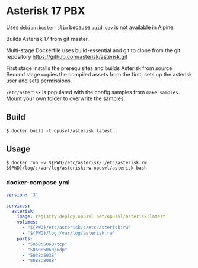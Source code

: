 # Asterisk 17 PBX

Uses `debian:buster-slim` because `uuid-dev` is not available in Alpine.

Builds Asterisk 17 from git master.

Multi-stage Dockerfile uses build-essential and git to clone from the git repository https://github.com/asterisk/asterisk.git

First stage installs the prerequisites and builds Asterisk from source. Second stage copies the compiled assets from the first, sets up the asterisk user and sets permissions.

`/etc/asterisk` is populated with the config samples from `make samples`. Mount your own folder to overwrite the samples.

## Build

```shell
$ docker build -t opusvl/asterisk:latest .
```

## Usage

```shell
$ docker run -v ${PWD}/etc/asterisk/:/etc/asterisk:rw ${PWD}/log/:/var/log/asterisk:rw opusvl/asterisk bash
```

### docker-compose.yml

```yaml
version: '3'

services:
  asterisk:
    image: registry.deploy.opusvl.net/opusvl/asterisk:latest
    volumes:
      - "${PWD}/etc/asterisk/:/etc/asterisk:rw"
      - "${PWD}/log:/var/log/asterisk:rw"
    ports:
      - "5060:5060/tcp"
      - "5060:5060/udp"
      - "5038:5038"
      - "8088:8088"
```